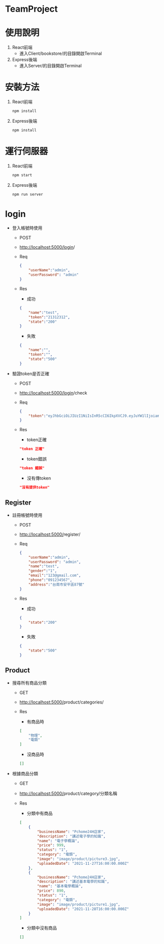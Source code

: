 # TeamProject

# 使用說明

1. React前端
    - 進入Client/bookstore/的目錄開啟Terminal
2. Express後端
    - 進入Server/的目錄開啟Terminal

# 安裝方法

1. React前端
    
    ```bash
    npm install
    ```
    
2. Express後端
    
    ```bash
    npm install
    ```
    

# 運行伺服器

1. React前端
    
    ```bash
    npm start
    ```
    
2. Express後端
    
    ```bash
    npm run server
    ```
    

# login

- 登入帳號時使用
    - POST
    - [http://localhost:5000/login](http://localhost:5000/login)/
    - Req
        
        ```json
        {
            "userName":"admin",
            "userPassword": "admin"
        }
        ```
        
    - Res
        - 成功
        
        ```json
        {
            "name":"test",
            "token":"21312312",
            "state":"200"
        }
        ```
        
        - 失敗
        
        ```json
        {
            "name":"",
            "token":"",
            "state":"500"
        }
        ```

- 驗證token是否正確
    - POST
    - [http://localhost:5000/login](http://localhost:5000/login)/check
    - Req
        
        ```json
        {
            "token":"eyJhbGciOiJIUzI1NiIsInR5cCI6IkpXVCJ9.eyJuYW1lIjoiam9zZXBoIiwidXNlck5hbWUiOiJkYW5kaW5wb3dlcjEyMyIsImVtYWlsIjoidG9taG90MjQ2QGdtYWlsLmNvbSIsImlhdCI6MTYzODI4OTU4NCwiZXhwIjoxNjM4Mzc1OTg0fQ.T554S5M_JRFSXmnao8O0ctH3l6ktXNj_zRE7zlPd8h4"
        }
        ```
        
    - Res
        - token正確
        
        ```json
        "token 正確"
        ```
        
        - token錯誤
        
        ```json
        "token 錯誤"
        ```
        
        - 沒有傳token
        
        ```json
        "沒有提供token"
        ```
        

## Register

- 註冊帳號時使用
    - POST
    - [http://localhost:5000/](http://localhost:5000/login)register/
    - Req
        
        ```json
        {
            "userName":"admin",
            "userPassword": "admin",
            "name":"test",
            "gender":"1",
            "email":"123@gmail.com",
            "phone":"091234567",
            "address":"台南市安平區87號"
        }
        ```
        
    - Res
        - 成功
        
        ```json
        {
            "state":"200"
        }
        ```
        
        - 失敗
        
        ```json
        {
            "state":"500"
        }
        ```
        

## Product

- 搜尋所有商品分類
    - GET
    - [http://localhost:5000/](http://localhost:5000/login)product/categories/
        
        
    - Res
        - 有商品時
        
        ```json
        [
            "物理",
            "電類"
        ]
        ```
        
        - 沒商品時
        
        ```json
        []
        ```
        
- 根據商品分類
    - GET
    - [http://localhost:5000/](http://localhost:5000/login)product/category/分類名稱
    - Res
        - 分類中有商品
        
        ```json
        [
            {
                "businessName": "Pchome24H店家",
                "description": "講述電子學的知識",
                "name": "電子學概論",
                "price": 999,
                "status": "1",
                "category": "電類",
                "image": "image/product/picture3.jpg",
                "uploadedDate": "2021-11-27T16:00:00.000Z"
            },
            {
                "businessName": "Pchome24H店家",
                "description": "講述基本電學的知識",
                "name": "基本電學概論",
                "price": 890,
                "status": "1",
                "category": "電類",
                "image": "image/product/picture1.jpg",
                "uploadedDate": "2021-11-28T16:00:00.000Z"
            }
        ]
        ```
        
        - 分類中沒有商品
        
        ```json
        []
        ```
